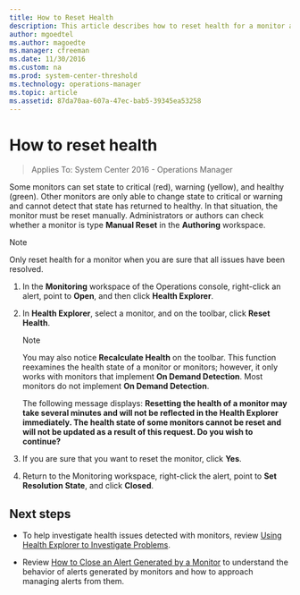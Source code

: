 ```yaml
---
title: How to Reset Health
description: This article describes how to reset health for a monitor after correcting the issue identified.  
author: mgoedtel
ms.author: magoedte
ms.manager: cfreeman
ms.date: 11/30/2016
ms.custom: na
ms.prod: system-center-threshold
ms.technology: operations-manager
ms.topic: article
ms.assetid: 87da70aa-607a-47ec-bab5-39345ea53258
---
```


# How to reset health

>Applies To: System Center 2016 - Operations Manager

Some monitors can set state to critical (red), warning (yellow), and healthy (green). Other monitors are only able to change state to critical or warning and cannot detect that state has returned to healthy. In that situation, the monitor must be reset manually. Administrators or authors can check whether a monitor is type **Manual Reset** in the **Authoring** workspace.  
  
> [!NOTE]  
> Only reset health for a monitor when you are sure that all issues have been resolved.  
  

1.  In the **Monitoring** workspace of the Operations console, right-click an alert, point to **Open**, and then click **Health Explorer**.  
  
2.  In **Health Explorer**, select a monitor, and on the toolbar, click **Reset Health**.  
  
    > [!NOTE]  
    > You may also notice **Recalculate Health** on the toolbar. This function reexamines the health state of a monitor or monitors; however, it only works with monitors that implement **On Demand Detection**. Most monitors do not implement **On Demand Detection**.  
  
    The following message displays: **Resetting the health of a monitor may take several minutes and will not be reflected in the Health Explorer immediately. The health state of some monitors cannot be reset and will not be updated as a result of this request. Do you wish to continue?**  
  
3.  If you are sure that you want to reset the monitor, click **Yes**.  
  
4.  Return to the Monitoring workspace, right-click the alert, point to **Set Resolution State**, and click **Closed**.  
  
## Next steps

- To help investigate health issues detected with monitors, review [Using Health Explorer to Investigate Problems](manage-health-using-healthexplorer.md).  

- Review [How to Close an Alert Generated by a Monitor](manage-alert-created-by-monitor.md) to understand the behavior of alerts generated by monitors and how to approach managing alerts from them.  
